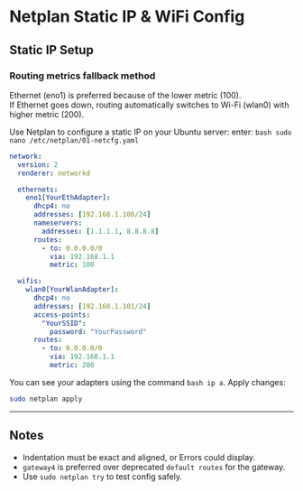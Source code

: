 # Netplan Static IP & WiFi Config

## Static IP Setup

### Routing metrics fallback method
Ethernet (eno1) is preferred because of the lower metric (100).   
If Ethernet goes down, routing automatically switches to Wi-Fi (wlan0) with higher metric (200).   
   
Use Netplan to configure a static IP on your Ubuntu server:
enter: ```bash sudo nano /etc/netplan/01-netcfg.yaml```

```yaml
network:
  version: 2
  renderer: networkd

  ethernets:
    eno1[YourEthAdapter]:
      dhcp4: no
      addresses: [192.168.1.100/24]
      nameservers:
        addresses: [1.1.1.1, 8.8.8.8]
      routes:
        - to: 0.0.0.0/0
          via: 192.168.1.1
          metric: 100

  wifis:
    wlan0[YourWlanAdapter]:
      dhcp4: no
      addresses: [192.168.1.101/24]
      access-points:
        "YourSSID":
          password: "YourPassword"
      routes:
        - to: 0.0.0.0/0
          via: 192.168.1.1
          metric: 200

```
You can see your adapters using the command ```bash ip a```.
Apply changes:

```bash
sudo netplan apply
```

---

## Notes

- Indentation must be exact and aligned, or Errors could display.
- `gateway4` is preferred over deprecated `default routes` for the gateway.  
- Use `sudo netplan try` to test config safely.
